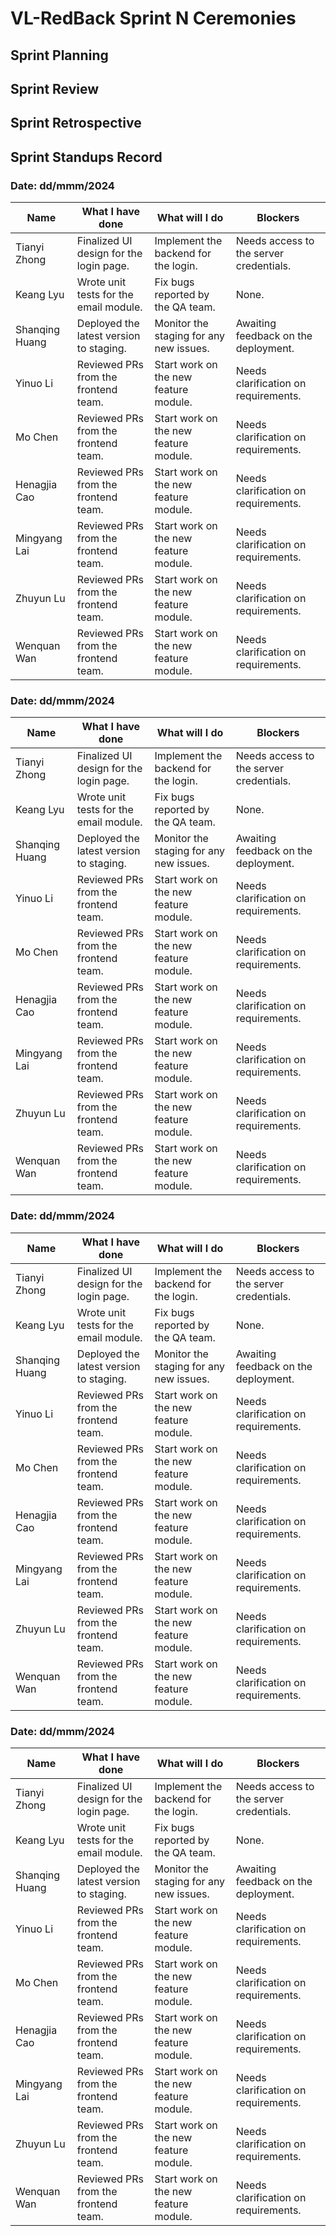 # VL-RedBack Sprint N Ceremonies

## Sprint Planning

## Sprint Review

## Sprint Retrospective

## Sprint Standups Record
### Date: dd/mmm/2024
| Name         | What I have done                         | What will I do                          | Blockers                               |
|--------------|------------------------------------------|-----------------------------------------|----------------------------------------|
| Tianyi Zhong       | Finalized UI design for the login page.  | Implement the backend for the login.    | Needs access to the server credentials.|
| Keang Lyu  | Wrote unit tests for the email module.   | Fix bugs reported by the QA team.       | None.                                  |
| Shanqing Huang  | Deployed the latest version to staging.  | Monitor the staging for any new issues. | Awaiting feedback on the deployment.    |
| Yinuo Li | Reviewed PRs from the frontend team.     | Start work on the new feature module.   | Needs clarification on requirements.    |
| Mo Chen | Reviewed PRs from the frontend team.     | Start work on the new feature module.   | Needs clarification on requirements.    |
| Henagjia Cao  | Reviewed PRs from the frontend team.     | Start work on the new feature module.   | Needs clarification on requirements.    |
| Mingyang Lai | Reviewed PRs from the frontend team.     | Start work on the new feature module.   | Needs clarification on requirements.    |
| Zhuyun Lu | Reviewed PRs from the frontend team.     | Start work on the new feature module.   | Needs clarification on requirements.    |
| Wenquan Wan   | Reviewed PRs from the frontend team.     | Start work on the new feature module.   | Needs clarification on requirements.    |

### Date: dd/mmm/2024
| Name         | What I have done                         | What will I do                          | Blockers                               |
|--------------|------------------------------------------|-----------------------------------------|----------------------------------------|
| Tianyi Zhong       | Finalized UI design for the login page.  | Implement the backend for the login.    | Needs access to the server credentials.|
| Keang Lyu  | Wrote unit tests for the email module.   | Fix bugs reported by the QA team.       | None.                                  |
| Shanqing Huang  | Deployed the latest version to staging.  | Monitor the staging for any new issues. | Awaiting feedback on the deployment.    |
| Yinuo Li | Reviewed PRs from the frontend team.     | Start work on the new feature module.   | Needs clarification on requirements.    |
| Mo Chen | Reviewed PRs from the frontend team.     | Start work on the new feature module.   | Needs clarification on requirements.    |
| Henagjia Cao  | Reviewed PRs from the frontend team.     | Start work on the new feature module.   | Needs clarification on requirements.    |
| Mingyang Lai | Reviewed PRs from the frontend team.     | Start work on the new feature module.   | Needs clarification on requirements.    |
| Zhuyun Lu | Reviewed PRs from the frontend team.     | Start work on the new feature module.   | Needs clarification on requirements.    |
| Wenquan Wan   | Reviewed PRs from the frontend team.     | Start work on the new feature module.   | Needs clarification on requirements.    |

### Date: dd/mmm/2024
| Name         | What I have done                         | What will I do                          | Blockers                               |
|--------------|------------------------------------------|-----------------------------------------|----------------------------------------|
| Tianyi Zhong       | Finalized UI design for the login page.  | Implement the backend for the login.    | Needs access to the server credentials.|
| Keang Lyu  | Wrote unit tests for the email module.   | Fix bugs reported by the QA team.       | None.                                  |
| Shanqing Huang  | Deployed the latest version to staging.  | Monitor the staging for any new issues. | Awaiting feedback on the deployment.    |
| Yinuo Li | Reviewed PRs from the frontend team.     | Start work on the new feature module.   | Needs clarification on requirements.    |
| Mo Chen | Reviewed PRs from the frontend team.     | Start work on the new feature module.   | Needs clarification on requirements.    |
| Henagjia Cao  | Reviewed PRs from the frontend team.     | Start work on the new feature module.   | Needs clarification on requirements.    |
| Mingyang Lai | Reviewed PRs from the frontend team.     | Start work on the new feature module.   | Needs clarification on requirements.    |
| Zhuyun Lu | Reviewed PRs from the frontend team.     | Start work on the new feature module.   | Needs clarification on requirements.    |
| Wenquan Wan   | Reviewed PRs from the frontend team.     | Start work on the new feature module.   | Needs clarification on requirements.    |

### Date: dd/mmm/2024
| Name         | What I have done                         | What will I do                          | Blockers                               |
|--------------|------------------------------------------|-----------------------------------------|----------------------------------------|
| Tianyi Zhong       | Finalized UI design for the login page.  | Implement the backend for the login.    | Needs access to the server credentials.|
| Keang Lyu  | Wrote unit tests for the email module.   | Fix bugs reported by the QA team.       | None.                                  |
| Shanqing Huang  | Deployed the latest version to staging.  | Monitor the staging for any new issues. | Awaiting feedback on the deployment.    |
| Yinuo Li | Reviewed PRs from the frontend team.     | Start work on the new feature module.   | Needs clarification on requirements.    |
| Mo Chen | Reviewed PRs from the frontend team.     | Start work on the new feature module.   | Needs clarification on requirements.    |
| Henagjia Cao  | Reviewed PRs from the frontend team.     | Start work on the new feature module.   | Needs clarification on requirements.    |
| Mingyang Lai | Reviewed PRs from the frontend team.     | Start work on the new feature module.   | Needs clarification on requirements.    |
| Zhuyun Lu | Reviewed PRs from the frontend team.     | Start work on the new feature module.   | Needs clarification on requirements.    |
| Wenquan Wan   | Reviewed PRs from the frontend team.     | Start work on the new feature module.   | Needs clarification on requirements.    |
